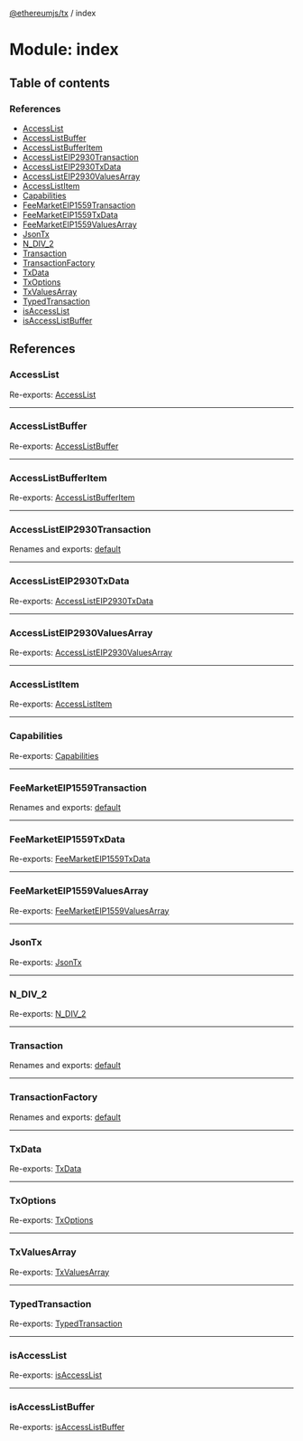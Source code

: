 [@ethereumjs/tx](../README.md) / index

# Module: index

## Table of contents

### References

- [AccessList](index.md#accesslist)
- [AccessListBuffer](index.md#accesslistbuffer)
- [AccessListBufferItem](index.md#accesslistbufferitem)
- [AccessListEIP2930Transaction](index.md#accesslisteip2930transaction)
- [AccessListEIP2930TxData](index.md#accesslisteip2930txdata)
- [AccessListEIP2930ValuesArray](index.md#accesslisteip2930valuesarray)
- [AccessListItem](index.md#accesslistitem)
- [Capabilities](index.md#capabilities)
- [FeeMarketEIP1559Transaction](index.md#feemarketeip1559transaction)
- [FeeMarketEIP1559TxData](index.md#feemarketeip1559txdata)
- [FeeMarketEIP1559ValuesArray](index.md#feemarketeip1559valuesarray)
- [JsonTx](index.md#jsontx)
- [N\_DIV\_2](index.md#n_div_2)
- [Transaction](index.md#transaction)
- [TransactionFactory](index.md#transactionfactory)
- [TxData](index.md#txdata)
- [TxOptions](index.md#txoptions)
- [TxValuesArray](index.md#txvaluesarray)
- [TypedTransaction](index.md#typedtransaction)
- [isAccessList](index.md#isaccesslist)
- [isAccessListBuffer](index.md#isaccesslistbuffer)

## References

### AccessList

Re-exports: [AccessList](types.md#accesslist)

___

### AccessListBuffer

Re-exports: [AccessListBuffer](types.md#accesslistbuffer)

___

### AccessListBufferItem

Re-exports: [AccessListBufferItem](types.md#accesslistbufferitem)

___

### AccessListEIP2930Transaction

Renames and exports: [default](../classes/eip2930transaction.default.md)

___

### AccessListEIP2930TxData

Re-exports: [AccessListEIP2930TxData](../interfaces/types.accesslisteip2930txdata.md)

___

### AccessListEIP2930ValuesArray

Re-exports: [AccessListEIP2930ValuesArray](types.md#accesslisteip2930valuesarray)

___

### AccessListItem

Re-exports: [AccessListItem](types.md#accesslistitem)

___

### Capabilities

Re-exports: [Capabilities](../enums/types.capabilities.md)

___

### FeeMarketEIP1559Transaction

Renames and exports: [default](../classes/eip1559transaction.default.md)

___

### FeeMarketEIP1559TxData

Re-exports: [FeeMarketEIP1559TxData](../interfaces/types.feemarketeip1559txdata.md)

___

### FeeMarketEIP1559ValuesArray

Re-exports: [FeeMarketEIP1559ValuesArray](types.md#feemarketeip1559valuesarray)

___

### JsonTx

Re-exports: [JsonTx](../interfaces/types.jsontx.md)

___

### N\_DIV\_2

Re-exports: [N\_DIV\_2](types.md#n_div_2)

___

### Transaction

Renames and exports: [default](../classes/legacytransaction.default.md)

___

### TransactionFactory

Renames and exports: [default](../classes/transactionfactory.default.md)

___

### TxData

Re-exports: [TxData](types.md#txdata)

___

### TxOptions

Re-exports: [TxOptions](../interfaces/types.txoptions.md)

___

### TxValuesArray

Re-exports: [TxValuesArray](types.md#txvaluesarray)

___

### TypedTransaction

Re-exports: [TypedTransaction](types.md#typedtransaction)

___

### isAccessList

Re-exports: [isAccessList](types.md#isaccesslist)

___

### isAccessListBuffer

Re-exports: [isAccessListBuffer](types.md#isaccesslistbuffer)
